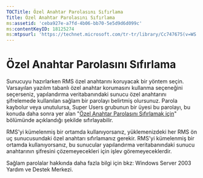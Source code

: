 ```yaml
---
TOCTitle: Özel Anahtar Parolasını Sıfırlama
Title: Özel Anahtar Parolasını Sıfırlama
ms:assetid: 'ceba927e-a7fd-4b06-bb70-5e5d9d6d099c'
ms:contentKeyID: 18125274
ms:mtpsurl: 'https://technet.microsoft.com/tr-tr/library/Cc747675(v=WS.10)'
---
```


Özel Anahtar Parolasını Sıfırlama
=================================

Sunucuyu hazırlarken RMS özel anahtarını koruyacak bir yöntem seçin. Varsayılan yazılım tabanlı özel anahtar korumasını kullanma seçeneğini seçerseniz, yapılandırma veritabanındaki sunucu özel anahtarını şifrelemede kullanılan sağlam bir parolayı belirtmiş olursunuz. Parola kaybolur veya unutulursa, Super Users grubunun bir üyesi bu parolayı, bu konuda daha sonra yer alan "[Özel Anahtar Parolasını Sıfırlamak için](https://technet.microsoft.com/f71df255-fe19-4e07-810e-87309a5e8e88)" bölümünde açıklandığı şekilde sıfırlayabilir.

RMS'yi kümelenmiş bir ortamda kullanıyorsanız, yüklemenizdeki her RMS ön uç sunucusundaki özel anahtarı sıfırlamanız gerekir. RMS'yi kümelenmiş bir ortamda kullanıyorsanız, bu sunucular yapılandırma veritabanındaki sunucu anahtarının şifresini çözemeyecekleri için işlev göremeyeceklerdir.

Sağlam parolalar hakkında daha fazla bilgi için bkz: Windows Server 2003 Yardım ve Destek Merkezi.
